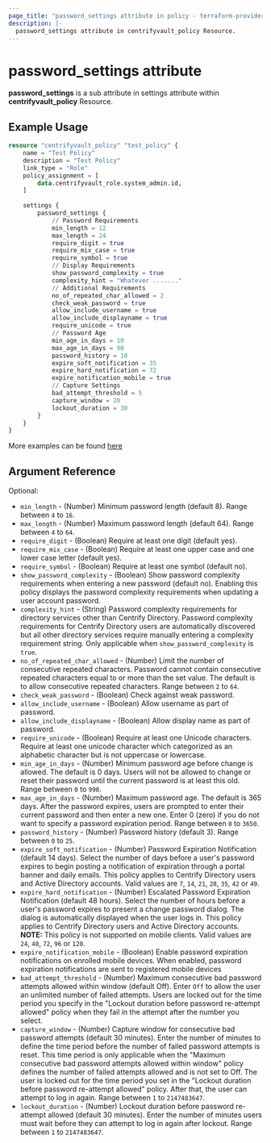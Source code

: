 ```yaml
---
page_title: "password_settings attribute in policy - terraform-provider-centrify"
description: |-
  password_settings attribute in centrifyvault_policy Resource.
---
```


# password_settings attribute

**password_settings** is a sub attribute in settings attribute within **centrifyvault_policy** Resource.

## Example Usage

```terraform
resource "centrifyvault_policy" "test_policy" {
    name = "Test Policy"
    description = "Test Policy"
    link_type = "Role"
    policy_assignment = [
        data.centrifyvault_role.system_admin.id,
    ]
    
    settings {
        password_settings {
            // Password Requirements
            min_length = 12
            max_length = 24
            require_digit = true
            require_mix_case = true
            require_symbol = true
            // Display Requirements
            show_password_complexity = true
            complexity_hint = "Whatever ......."
            // Additional Requirements
            no_of_repeated_char_allowed = 2
            check_weak_password = true
            allow_include_username = true
            allow_include_displayname = true
            require_unicode = true
            // Password Age
            min_age_in_days = 10
            max_age_in_days = 90
            password_history = 10
            expire_soft_notification = 35
            expire_hard_notification = 72
            expire_notification_mobile = true
            // Capture Settings
            bad_attempt_threshold = 5
            capture_window = 20
            lockout_duration = 30
        }
    }
}
```

More examples can be found [here](../../examples/centrifyvault_policy/password_settings.tf)

## Argument Reference

Optional:

- `min_length` - (Number) Minimum password length (default 8). Range between `4` to `16`.
- `max_length` - (Number) Maximum password length (default 64). Range between `4` to `64`.
- `require_digit` - (Boolean) Require at least one digit (default yes).
- `require_mix_case` - (Boolean) Require at least one upper case and one lower case letter (default yes).
- `require_symbol` - (Boolean) Require at least one symbol (default no).
- `show_password_complexity` - (Boolean) Show password complexity requirements when entering a new password (default no). Enabling this policy displays the password complexity requirements when updating a user account password.
- `complexity_hint` - (String) Password complexity requirements for directory services other than Centrify Directory. Password complexity requirements for Centrify Directory users are automatically discovered but all other directory services require manually entering a complexity requirement string. Only applicable when `show_password_complexity` is `true`.
- `no_of_repeated_char_allowed` - (Number) Limit the number of consecutive repeated characters. Password cannot contain consecutive repeated characters equal to or more than the set value. The default is to allow consecutive repeated characters. Range between `2` to `64`.
- `check_weak_password` - (Boolean) Check against weak password.
- `allow_include_username` - (Boolean) Allow username as part of password.
- `allow_include_displayname` - (Boolean) Allow display name as part of password.
- `require_unicode` - (Boolean) Require at least one Unicode characters. Require at least one unicode character which categorized as an alphabetic character but is not uppercase or lowercase.
- `min_age_in_days` - (Number) Minimum password age before change is allowed. The default is 0 days. Users will not be allowed to change or reset their password until the current password is at least this old. Range between `0` to `998`.
- `max_age_in_days` - (Number) Maximum password age. The default is 365 days. After the password expires, users are prompted to enter their current password and then enter a new one. Enter 0 (zero) if you do not want to specify a password expiration period. Range between `0` to `3650`.
- `password_history` - (Number) Password history (default 3). Range between `0` to `25`.
- `expire_soft_notification` - (Number) Password Expiration Notification (default 14 days). Select the number of days before a user's password expires to begin posting a notification of expiration through a portal banner and daily emails. This policy applies to Centrify Directory users and Active Directory accounts. Valid values are `7`, `14`, `21`, `28`, `35`, `42` or `49`.
- `expire_hard_notification` - (Number) Escalated Password Expiration Notification (default 48 hours). Select the number of hours before a user's password expires to present a change password dialog. The dialog is automatically displayed when the user logs in. This policy applies to Centrify Directory users and Active Directory accounts. **NOTE:** This policy is not supported on mobile clients. Valid values are `24`, `48`, `72`, `96` or `120`.
- `expire_notification_mobile` - (Boolean) Enable password expiration notifications on enrolled mobile devices. When enabled, password expiration notifications are sent to registered mobile devices
- `bad_attempt_threshold` - (Number) Maximum consecutive bad password attempts allowed within window (default Off). Enter `Off` to allow the user an unlimited number of failed attempts. Users are locked out for the time period you specify in the "Lockout duration before password re-attempt allowed" policy when they fail in the attempt after the number you select.
- `capture_window` - (Number) Capture window for consecutive bad password attempts (default 30 minutes). Enter the number of minutes to define the time period before the number of failed password attempts is reset. This time period is only applicable when the "Maximum consecutive bad password attempts allowed within window" policy defines the number of failed attempts allowed and is not set to Off. The user is locked out for the time period you set in the "Lockout duration before password re-attempt allowed" policy. After that, the user can attempt to log in again. Range between `1` to `2147483647`.
- `lockout_duration` - (Number) Lockout duration before password re-attempt allowed (default 30 minutes). Enter the number of minutes users must wait before they can attempt to log in again after lockout. Range between `1` to `2147483647`.
